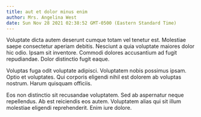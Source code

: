 ```yaml
---
title: aut et dolor minus enim
author: Mrs. Angelina West
date: Sun Nov 28 2021 02:38:52 GMT-0500 (Eastern Standard Time)
---
```

Voluptate dicta autem deserunt cumque totam vel tenetur est. Molestiae saepe consectetur aperiam debitis. Nesciunt a quia voluptate maiores dolor hic odio. Ipsam sit inventore. Commodi dolores accusantium ad fugit repudiandae. Dolor distinctio fugit eaque.

 Voluptas fuga odit voluptate adipisci. Voluptatem nobis possimus ipsam. Optio et voluptates. Qui corporis eligendi nihil est dolorem ab voluptas nostrum. Harum quisquam officiis.

 Eos non distinctio sit recusandae voluptatem. Sed ab aspernatur neque repellendus. Ab est reiciendis eos autem. Voluptatem alias qui sit illum molestiae eligendi reprehenderit. Enim iure dolore.